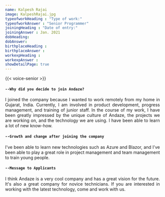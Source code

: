 ```yaml
---
name: Kalpesh Rajai
image: KalpeshRajai.jpg
typeofworkHeading : "Type of work:"
typeofworkAnswer : "Senior Programmer"
joiningHeading : "Date of entry:"
joiningAnswer : Jan. 2021
dobHeading:
dobAnswer:
birthplaceHeading :
birthplaceAnswer :
workexpHeading :
workexpAnswer :
showDetailPage: true
---
```

{{< voice-senior >}}

<div class="row">
<div class="col-12" style="text-align: justify;">

#### `--Why did you decide to join Andaze?`

I joined the company because I wanted to work remotely from my home in Gujarat, India. Currently, I am involved in product development, progress management, and training of junior staff. In the course of my work, I have been greatly impressed by the unique culture of Andaze, the projects we are working on, and the technology we are using. I have been able to learn a lot of new know-how.

#### `--Growth and change after joining the company`

I've been able to learn new technologies such as Azure and Blazor, and I've been able to play a great role in project management and team management to train young people.

#### `--Message to Applicants`

I think Andaze is a very cool company and has a great vision for the future. It's also a great company for novice technicians. If you are interested in working with the latest technology, come and work with us.

</div>
</div>